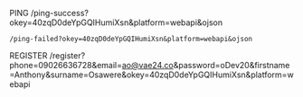 PING
	/ping-success?okey=40zqD0deYpGQIHumiXsn&platform=webapi&ojson

	/ping-failed?okey=40zqD0deYpGQIHumiXsn&platform=webapi&ojson


REGISTER
	/register?phone=09026636728&email=ao@vae24.co&password=oDev20&firstname=Anthony&surname=Osawere&okey=40zqD0deYpGQIHumiXsn&platform=webapi